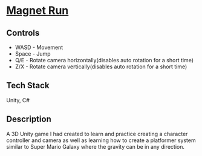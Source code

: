 # [Magnet Run](https://github.com/realtradam/Magnet-Run-3D)

## Controls

- WASD - Movement
- Space - Jump
- Q/E - Rotate camera horizontally(disables auto rotation for a short time)
- Z/X - Rotate camera vertically(disables auto rotation for a short time)

## Tech Stack
Unity, C#

## Description

A 3D Unity game I had created to learn and practice creating a character controller and camera as well as learning how to create a platformer system similar to Super Mario Galaxy where the gravity can be in any direction.

